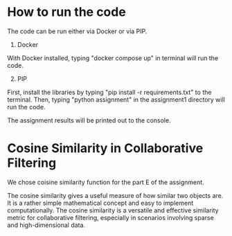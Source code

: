 # How to run the code

The code can be run either via Docker or via PIP.

1. Docker

With Docker installed, typing "docker compose up" in terminal will run the code.

2. PIP

First, install the libraries by typing "pip install -r requirements.txt" to the terminal.
Then, typing "python assignment" in the assignment1 directory will run the code.

The assignment results will be printed out to the console.

# Cosine Similarity in Collaborative Filtering

We chose coisine similarity function for the part E of the assignment.

The cosine similarity gives a useful measure of how similar two objects are. It is a rather simple mathematical concept and easy to implement computationally. The cosine similarity is a versatile and effective similarity metric for collaborative filtering, especially in scenarios involving sparse and high-dimensional data.
